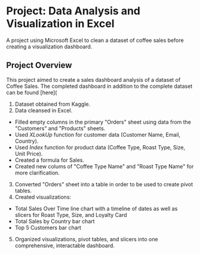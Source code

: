 # Project: Data Analysis and Visualization in Excel
A project using Microsoft Excel to clean a dataset of coffee sales before creating a visualization dashboard.

## Project Overview
This project aimed to create a sales dashboard analysis of a dataset of Coffee Sales. The completed dashboard in addition to the complete dataset can be found [here](

1. Dataset obtained from Kaggle.
2. Data cleansed in Excel.
* Filled empty columns in the primary "Orders" sheet using data from the "Customers" and "Products" sheets.
* Used *XLookUp* function for customer data (Customer Name, Email, Country).
* Used *Index* function for product data (Coffee Type, Roast Type, Size, Unit Price).
* Created a formula for Sales.
* Created new colums of "Coffee Type Name" and "Roast Type Name" for more clarification.
3. Converted "Orders" sheet into a table in order to be used to create pivot tables.
4. Created visualizations:
* Total Sales Over Time line chart with a timeline of dates as well as slicers for Roast Type, Size, and Loyalty Card
* Total Sales by Country bar chart
* Top 5 Customers bar chart
5. Organized visualizations, pivot tables, and slicers into one comprehensive, interactable dashboard.
